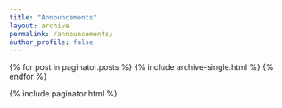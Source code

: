 ```yaml
---
title: "Announcements"
layout: archive
permalink: /announcements/
author_profile: false
---
```


{% for post in paginator.posts %}
  {% include archive-single.html %}
{% endfor %}

{% include paginator.html %}
